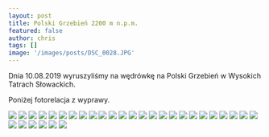 ```yaml
---
layout: post
title: Polski Grzebień 2200 m n.p.m.
featured: false
author: chris
tags: []
image: '/images/posts/DSC_0028.JPG'
---
```


<p class='c-content__cc-content'>
Dnia 10.08.2019 wyruszyliśmy na wędrówkę na Polski Grzebień w Wysokich Tatrach  Słowackich.
</p>

<p class='c-content__cc-content'>
Poniżej fotorelacja z wyprawy.
</p>



<img src="http://blog.krzysztofplonka.pl/images/posts/DSC_0017.JPG" class="c-content__image" />
<img src="http://blog.krzysztofplonka.pl/images/posts/DSC_0018.JPG" class="c-content__image" />
<img src="http://blog.krzysztofplonka.pl/images/posts/DSC_0019.JPG" class="c-content__image" />
<img src="http://blog.krzysztofplonka.pl/images/posts/DSC_0020.JPG" class="c-content__image" />
<img src="http://blog.krzysztofplonka.pl/images/posts/DSC_0021.JPG" class="c-content__image" />
<img src="http://blog.krzysztofplonka.pl/images/posts/DSC_0022.JPG" class="c-content__image" />
<img src="http://blog.krzysztofplonka.pl/images/posts/DSC_0023.JPG" class="c-content__image" />
<img src="http://blog.krzysztofplonka.pl/images/posts/DSC_0024.JPG" class="c-content__image" />
<img src="http://blog.krzysztofplonka.pl/images/posts/DSC_0025.JPG" class="c-content__image" />
<img src="http://blog.krzysztofplonka.pl/images/posts/DSC_0029.JPG" class="c-content__image" />
<img src="http://blog.krzysztofplonka.pl/images/posts/DSC_0032.JPG" class="c-content__image" />
<img src="http://blog.krzysztofplonka.pl/images/posts/DSC_0034.JPG" class="c-content__image" />
<img src="http://blog.krzysztofplonka.pl/images/posts/DSC_0036.JPG" class="c-content__image" />
<img src="http://blog.krzysztofplonka.pl/images/posts/DSC_0037.JPG" class="c-content__image" />
<img src="http://blog.krzysztofplonka.pl/images/posts/DSC_0038.JPG" class="c-content__image" />
<img src="http://blog.krzysztofplonka.pl/images/posts/DSC_0039.JPG" class="c-content__image" />
<img src="http://blog.krzysztofplonka.pl/images/posts/DSC_0040.JPG" class="c-content__image" />
<img src="http://blog.krzysztofplonka.pl/images/posts/DSC_0041.JPG" class="c-content__image" />
<img src="http://blog.krzysztofplonka.pl/images/posts/DSC_0042.JPG" class="c-content__image" />
<img src="http://blog.krzysztofplonka.pl/images/posts/DSC_0043.JPG" class="c-content__image" />
<img src="http://blog.krzysztofplonka.pl/images/posts/DSC_0044.JPG" class="c-content__image" />
<img src="http://blog.krzysztofplonka.pl/images/posts/DSC_0045.JPG" class="c-content__image" />
<img src="http://blog.krzysztofplonka.pl/images/posts/DSC_0046.JPG" class="c-content__image" />
<img src="http://blog.krzysztofplonka.pl/images/posts/DSC_0047.JPG" class="c-content__image" />
<img src="http://blog.krzysztofplonka.pl/images/posts/DSC_0048.JPG" class="c-content__image" />
<img src="http://blog.krzysztofplonka.pl/images/posts/DSC_0049.JPG" class="c-content__image" />
<img src="http://blog.krzysztofplonka.pl/images/posts/DSC_0050.JPG" class="c-content__image" />
<img src="http://blog.krzysztofplonka.pl/images/posts/DSC_0051.JPG" class="c-content__image" />
<img src="http://blog.krzysztofplonka.pl/images/posts/DSC_0052.JPG" class="c-content__image" />
<img src="http://blog.krzysztofplonka.pl/images/posts/DSC_0053.JPG" class="c-content__image" />
<img src="http://blog.krzysztofplonka.pl/images/posts/DSC_0054.JPG" class="c-content__image" />